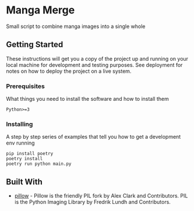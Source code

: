 # Manga Merge

Small script to combine manga images into a single whole

## Getting Started
These instructions will get you a copy of the project up and running on your local machine for development and testing purposes. See deployment for notes on how to deploy the project on a live system.

### Prerequisites
What things you need to install the software and how to install them
```
Python>=3
```

### Installing
A step by step series of examples that tell you how to get a development env running
```
pip install poetry
poetry install
poetry run python main.py
```

## Built With
* [pillow](https://pypi.org/project/Pillow/) - Pillow is the friendly PIL fork by Alex Clark and Contributors. PIL is the Python Imaging Library by Fredrik Lundh and Contributors.
